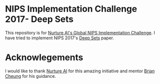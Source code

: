 # NIPS Implementation Challenge 2017- Deep Sets

This repository is for [Nurture AI's Global NIPS Implementation Challenge](https://nurture.ai/nips-challenge). I have tried to implement NIPS 2017's [Deep Sets](https://papers.nips.cc/paper/6931-deep-sets) paper. 









# Acknowlegements
I would like to thank [Nurture AI](https://nurture.ai/) for this amazing initiative and mentor [Brian Cheung](https://github.com/briancheung) for his guidance.
